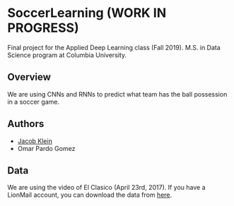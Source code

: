 # SoccerLearning (WORK IN PROGRESS)

Final project for the Applied Deep Learning class (Fall 2019). M.S. in Data Science program at Columbia University.

## Overview
We are using CNNs and RNNs to predict what team has the ball possession in a soccer game.

## Authors

* [Jacob Klein](https://github.com/JacobK-)
* Omar Pardo Gomez

## Data
We are using the video of El Clasico (April 23rd, 2017). If you have a LionMail account, you can download the data from [here](https://drive.google.com/open?id=11e9KkUalYyNBgKDM4cCTQOSaB1jtQRbe).

